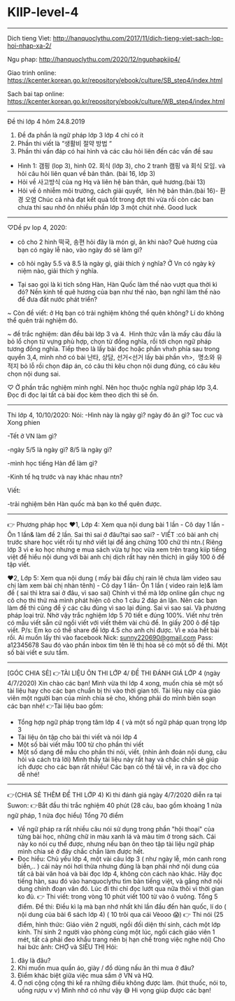 # KIIP-level-4
------------------------------------------------------------------------
Dich tieng Viet:
http://hanquoclythu.com/2017/11/dich-tieng-viet-sach-lop-hoi-nhap-xa-2/

Ngu phap:
http://hanquoclythu.com/2020/12/nguphapkiip4/

Giao trinh online:
https://kcenter.korean.go.kr/repository/ebook/culture/SB_step4/index.html

Sach bai tap online:
https://kcenter.korean.go.kr/repository/ebook/culture/WB_step4/index.html

------------------------------------------------------------------------

Đề thi lớp 4 hôm 24.8.2019
1. Đề đa phần là ngữ pháp lớp 3 lớp 4 chỉ có ít
2. Phần thi viết là “생활비 절약 방법 “
3. Phần thi vấn đáp có hai hình và các câu hỏi liên đến các vấn đề sau
- Hình 1: 갬핑 (lop 3), hình 02. 회식 (lớp 3), cho 2 tranh 캠핑 và 회식 모임. và hỏi câu hỏi liên quan về bản thân. (bài 16, lớp 3)
- Hỏi về 사고방식 của ng Hq và liên hệ bản thân, quê hương.(bài 13)
- Hỏi về ô nhiễm môi trường, cách giải quyết,  liên hệ bản thân.(bài 16)- 환경 오염
Chúc cả nhà đạt kết quả tốt trong đợt thi vừa rồi còn các ban chưa thi sau nhớ ôn nhiều phần lớp 3 một chút nhé. Good luck

------------------------------------------------------------------------

♡Dề pv lop 4, 2020:
+ cô cho 2 hình 떡국, 송편 hỏi đây là món gì, ăn khi nào? Quê hương của bạn có ngày lễ nào, vào ngày đó sẽ làm gì?

+ cô hỏi ngày 5.5 và 8.5 là ngày gì, giải thích ý nghĩa? Ở Vn có ngày kỷ niệm nào, giải thích ý nghĩa. 

+ Tại sao gọi là kì tích sông Hàn, Hàn Quốc làm thế nào vượt qua thời kì đó? Nền kinh tế quê hương của bạn như thế nào, bạn nghĩ làm thế nào để đưa đất nước phát triển?

~ Còn đề viết: ở Hq bạn có trải nghiệm không thể quên không? Lí do không thể quên trải nghiệm đó.

~ đề trắc nghiệm: dàn đều bài lớp 3 và 4.  Hình thức vẫn là mấy câu đầu là bỏ lổ chọn từ vựng phù hợp, chọn từ đồng nghĩa, rồi tới chọn ngữ pháp tương đồng nghĩa. Tiếp theo là lấy bài đọc hoặc phần vhxh phía sau trong quyển 3,4, mình nhớ có bài 난타, 상담, 선거<선거 lấy bài phần vh>,  명소와 유적지 bỏ lỗ rồi chọn đáp án, có câu thì kêu chọn nội dung đúng, có câu kêu chọn nội dung sai. 

♡ Ở phần trắc nghiệm mình nghĩ. Nên học thuộc nghĩa ngữ pháp lớp 3,4. Đọc đi đọc lại tất cả bài đọc kèm theo dịch thì sẽ ổn.

------------------------------------------------------------------------

Thi lớp 4, 10/10/2020:
Nói:
-Hình này là ngày gì? ngày đó ăn gì? Toc cuc và Xong phien

-Tết ở VN làm gì?

-ngày 5/5 là ngày gì? 8/5 là ngày gì?

-mình học tiếng Hàn để làm gì?

-Kinh tế hq trước và nay khác nhau ntn?

Viết:

-trải nghiệm bên Hàn quốc mà bạn ko thể quên được.

------------------------------------------------------------------------

👉 Phương pháp học
❤1, Lớp 4: Xem qua nội dung bài 1 lần - Cô dạy 1 lần - Ôn 1 lần& làm đề 2 lần. Sai thì sai ở đâu?tại sao sai? - VIẾT :có bài anh chị trước share học viết rồi tự nhớ viết lại để áng chừng 100 chữ thì ntn.( Riêng lớp 3 vì e ko học nhưng e mua sách vừa tự học vừa xem trên trang kiip tiếng việt để hiểu nội dung với bài anh chị dịch rất hay nên thích) in giấy 100 ô để tập viết.

❤2, Lớp 5: Xem qua nội dung ( mấy bài đầu chị rain lê chưa làm video sau chị làm xem bài chị nhàn tênh) - Cô dạy 1 lần- Ôn 1 lần ( video rain le)& làm đề ( sai thì ktra sai ở đâu, vì sao sai) Chính vì thế mà lớp online gần chục ng cô cho thi thử mà mình phát hiện cô cho 1 câu 2 đáp án lận. Nên các bạn làm đề thì cũng để ý các câu đúng vì sao lại đúng. Sai vì sao sai. Và phương pháp loại trừ. Nhờ vậy trắc nghiệm lớp 5 70 tiết e đúng 100%. Viết như trên có mẫu viết sẵn cứ ngồi viết với viết thêm vài chủ đề. In giấy 200 ô để tập viết.
P/s: Em ko có thể share đề lớp 4.5 cho anh chỉ được. Vì e xóa hết bài rồi. Ai muốn lấy thì vào facebook
Nick: sunny220690@gmail.com
Pass: a12345678
Sau đó vào phần inbox tìm tên lê thị hòa sẽ có một số đề thi. Một số bài viết e sưu tầm.

------------------------------------------------------------------------

[GÓC CHIA SẺ]
👉TÀI LIỆU ÔN THI LỚP 4/ ĐỀ THI ĐÁNH GIÁ LỚP 4 (ngày 4/7/2020) 
Xin chào các bạn! Mình vừa thi lớp 4 xong, muốn chia sẻ một số tài liệu hay cho các bạn chuẩn bị thi vào thời gian tới. Tài liệu này của giáo viên một người bạn của mình chia sẻ cho, không phải do mình biên soạn các bạn nhé! 
👉Tài liệu bao gồm:
- Tổng hợp ngữ pháp trọng tâm lớp 4 ( và một số ngữ pháp quan trọng lớp 3
- Tài liệu ôn tập cho bài thi viết và nói lớp 4 
- Một số bài viết mẫu 100 từ cho phần thi viết
- Một số dạng đề mẫu cho phần thi nói, viết. (nhìn ảnh đoán nội dung, câu hỏi và cách trà lời) 
Mình thấy tài liệu này rất hay và chắc chắn sẽ giúp ích được cho các bạn rất nhiều! Các bạn có thể tải về, in ra và đọc cho dễ nhé! 

------------------------------------------------------------------------

👉(CHIA SẺ THÊM ĐỀ THI LỚP 4)
Kì thi đánh giá ngày 4/7/2020 diễn ra tại Suwon: 
👉Bắt đầu thi trắc nghiệm 40 phút (28 câu, bao gồm khoảng 1 nửa ngữ pháp, 1 nửa đọc hiểu) Tổng 70 điểm 
- Về ngữ pháp ra rất nhiều câu nói sử dụng trong phần "hội thoại" của từng bài học, những chữ in màu xanh lá và màu tím ở trong sách. Cái này ko nói cụ thể được, nhưng nếu bạn ôn theo tập tài liệu ngữ pháp mình chia sẻ ở đây chắc chắn làm được hết. 
- Đọc hiểu: Chủ yếu lớp 4, một vài câu lớp 3 ( như ngày lễ, món canh rong biển,.. ) cái này nói hơi thừa nhưng đúng là bạn phải nhớ nội dung của tất cả bài văn hoá và bài đọc lớp 4, không còn cách nào khác. Hãy đọc tiếng hàn, sau đó vào hanquoclythu tìm bản tiếng việt, và gắng nhớ nội dung chính đoạn văn đó. Lúc đi thi chỉ đọc lướt qua nữa thôi vì thời gian ko đủ. 
👉 Thi viết: trong vòng 10 phút viết 100 từ vào ô vuông. Tổng 5 điểm.
Đề thi: Điều kì lạ mà bạn nhớ nhất khi lần đầu đến hàn quốc, lí do ( nội dung của bài 6 sách lớp 4)
( 10 trôi qua cái Vèooo 😱)
👉 Thi nói (25 điểm, hình thức: Giáo viên 2 người, ngồi đối diện thí sinh, cách một lớp kính. Thí sinh 2 người vào phòng cùng một lúc, ngồi cách giáo viên 1 mét, tất cả phải đeo khẩu trang nên bị hạn chế trong việc nghe nói) 
Cho hai bức ảnh: CHỢ và SIÊU THỊ
Hỏi: 
1. đây là đâu?
2. Khi muốn mua quần áo, giày / đồ dùng nấu ăn thì mua ở đâu? 
3. Điểm khác biệt giữa việc mua sắm ở VN và HQ. 
4. Ở nơi cộng cộng thì kể ra những điều không được làm. (hút thuốc, nói to, uống rượu v v) 
Mình nhớ có như vậy 😅 Hi vọng giúp được các bạn!


